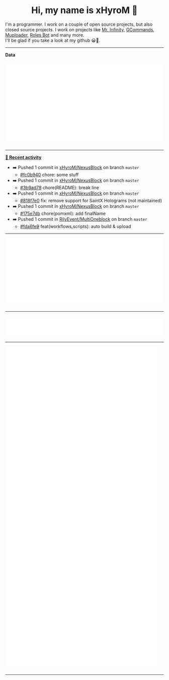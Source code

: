 <p align="center">
    <!-- <img src="https://avatars.githubusercontent.com/u/56601352" width="192" alt="hyro's pfp" /> -->
    <h1 align="center">Hi, my name is xHyroM 👋</h1>
</p>

I'm a programmer. I work on a couple of open source projects, but also closed source projects. I work on projects like [Mr. Infinity](https://discord.com/oauth2/authorize?client_id=720321585625694239&scope=bot%20applications.commands&permissions=8&redirect_uri=https://blobs.gq/imanager&prompt=consent&response_type=code), [GCommands](https://github.com/Garlic-Team/GCommands), [Muploader](https://github.com/xHyroM/Muploder), [Roles Bot](https://github.com/xHyroM/roles-bot) and many more.  
I'll be glad if you take a look at my github 😀👀.

___
**Data**

<img src="https://github.com/xHyroM/xHyroM/blob/master/.cache/base.svg">

___

**[📰 Recent activity](https://github.com/xHyroM)**
* ➡️ Pushed 1 commit in [xHyroM/NexusBlock](https://github.com/xHyroM/NexusBlock) on branch `master`
  * [#fc0b940](https://github.com/xHyroM/NexusBlock/commit/fc0b940) chore: some stuff
* ➡️ Pushed 1 commit in [xHyroM/NexusBlock](https://github.com/xHyroM/NexusBlock) on branch `master`
  * [#3b9ad78](https://github.com/xHyroM/NexusBlock/commit/3b9ad78) chore(README): break line
* ➡️ Pushed 1 commit in [xHyroM/NexusBlock](https://github.com/xHyroM/NexusBlock) on branch `master`
  * [#818f7e0](https://github.com/xHyroM/NexusBlock/commit/818f7e0) fix: remove support for SaintX Holograms (not maintained)
* ➡️ Pushed 1 commit in [xHyroM/NexusBlock](https://github.com/xHyroM/NexusBlock) on branch `master`
  * [#175e7db](https://github.com/xHyroM/NexusBlock/commit/175e7db) chore(pomxml): add finalName
* ➡️ Pushed 1 commit in [RilyEvent/MultiOneblock](https://github.com/RilyEvent/MultiOneblock) on branch `master`
  * [#fda6fe9](https://github.com/RilyEvent/MultiOneblock/commit/fda6fe9) feat(workflows,scripts): auto build &amp; upload


___

<img src="https://github.com/xHyroM/xHyroM/blob/master/.cache/isocalendar.svg">

___

<img src="https://github.com/xHyroM/xHyroM/blob/master/.cache/languages.svg">

___

<img src="https://github.com/xHyroM/xHyroM/blob/master/.cache/achievements.svg">

___
